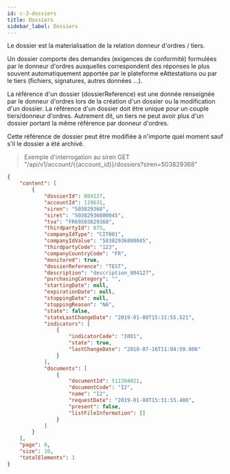 ```yaml
---
id: c-3-dossiers
title: Dossiers
sidebar_label: Dossiers
---
```


Le dossier est la materialisation de la relation donneur d'ordres / tiers.

Un dossier comporte des demandes (exigences de conformité) formulées par le donneur d'ordres auxquelles correspondent des réponses le plus souvent automatiquement apportée par le plateforme eAttestations ou par le tiers (fichiers, signatures, autres données ...).

La référence d'un dossier (dossierReference) est une donnée renseignée par le donneur d'ordres lors de la création d'un dossier ou la modification d'un dossier. La référence d'un dossier doit être unique pour un couple tiers/donneur d'ordres. Autrement dit, un tiers ne peut avoir plus d'un dossier portant la même référence par donneur d'ordres.

Cette référence de dossier peut être modifiée à n'importe quel moment sauf s'il le dossier a été archivé.

> Exemple d'interrogation au siren GET "/api/v1/account/{{account_id}}/dossiers?siren=503829368"

```json
{
    "content": [
        {
            "dossierId": 804127,
            "accountId": 119631,
            "siren": "503829368",
            "siret": "50382936800045",
            "tva": "FR69503829368",
            "thirdpartyId": 875,
            "companyIdType": "CIT001",
            "companyIdValue": "50382936800045",
            "thirdpartyCode": "123",
            "companyCountryCode": "FR",
            "monitored": true,
            "dossierReference": "TEST",
            "description": "description_804127",
            "purchasingCategory": "",
            "startingDate": null,
            "expirationDate": null,
            "stoppingDate": null,
            "stoppingReason": "NA",
            "state": false,
            "stateLastChangeDate": "2019-01-08T15:31:55.521",
            "indicators": [
                {
                    "indicatorCode": "I001",
                    "state": true,
                    "lastChangeDate": "2018-07-16T11:04:59.806"
                }
            ],
            "documents": [
                {
                    "documentId": 511394021,
                    "documentCode": "I2",
                    "name": "I2",
                    "requestDate": "2019-01-08T15:31:55.486",
                    "present": false,
                    "listFileInformation": []
                }
            ]
        }
    ],
    "page": 0,
    "size": 10,
    "totalElements": 1
}
```
